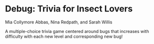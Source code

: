 # Debug: Trivia for Insect Lovers

Mia Collymore Abbas, Nina Redpath, and Sarah Willis

A multiple-choice trivia game centered around bugs that increases with difficulty with each new level and corresponding new bug!
